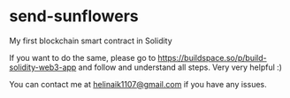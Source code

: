 # send-sunflowers
My first blockchain smart contract in Solidity

If you want to do the same, please go to https://buildspace.so/p/build-solidity-web3-app and follow and understand all steps. Very very helpful :)

You can contact me at helinaik1107@gmail.com if you have any issues.
